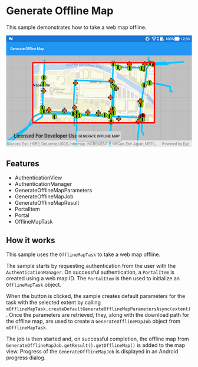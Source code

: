 # Generate Offline Map
This sample demonstrates how to take a web map offline.

![Generate Offline Map](generate-offline-map.png)

## Features
- AuthenticationView
- AuthenticationManager
- GenerateOfflineMapParameters
- GenerateOfflineMapJob
- GenerateOfflineMapResult
- PortalItem
- Portal
- OfflineMapTask

## How it works
This sample uses the `OfflineMapTask` to take a web map offline.

The sample starts by requesting authentication from the user with the `AuthenticationManager`. On successful authentication, a `PortalItem` is created using a web map ID. The `PortalItem` is then used to initialize an `OfflineMapTask` object.

When the button is clicked, the sample creates default parameters for the task with the selected extent by calling `mOfflineMapTask.createDefaultGenerateOfflineMapParametersAsync(extent)`. Once the parameters are retrieved, they, along with the download path for the offline map, are used to create a `GenerateOfflineMapJob` object from `mOfflineMapTask`.

The job is then started and, on successful completion, the offline map from `GenerateOfflineMapJob.getResult().getOfflineMap()` is added to the map view. Progress of the `GenerateOfflineMapJob` is displayed in an Android progress dialog.
